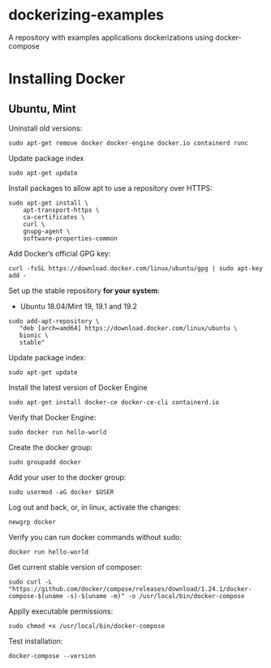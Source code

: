 # dockerizing-examples
A repository with examples applications dockerizations using docker-compose

# Installing Docker

## Ubuntu, Mint

Uninstall old versions:

```sudo apt-get remove docker docker-engine docker.io containerd runc```

Update package index

```sudo apt-get update```

Install packages to allow apt to use a repository over HTTPS:

```
sudo apt-get install \
    apt-transport-https \
    ca-certificates \
    curl \
    gnupg-agent \
    software-properties-common
```

Add Docker’s official GPG key:

```curl -fsSL https://download.docker.com/linux/ubuntu/gpg | sudo apt-key add -```


Set up the stable repository **for your system**:

- Ubuntu 18.04/Mint 19, 19.1 and 19.2

```
sudo add-apt-repository \
   "deb [arch=amd64] https://download.docker.com/linux/ubuntu \
   bionic \
   stable"
```

Update package index:

```
sudo apt-get update
```

Install the latest version of Docker Engine

```
sudo apt-get install docker-ce docker-ce-cli containerd.io
```

Verify that Docker Engine:

```
sudo docker run hello-world
```


Create the docker group:

```
sudo groupadd docker
```

Add your user to the docker group:

```
sudo usermod -aG docker $USER
```

Log out and back, or, in linux, activate the changes:

```
newgrp docker
```

Verify you can run docker commands without sudo:

```
docker run hello-world
```

Get current stable version of composer:

```
sudo curl -L "https://github.com/docker/compose/releases/download/1.24.1/docker-compose-$(uname -s)-$(uname -m)" -o /usr/local/bin/docker-compose
```

Applly executable permissions:

```
sudo chmod +x /usr/local/bin/docker-compose
```

Test installation:

```
docker-compose --version
```